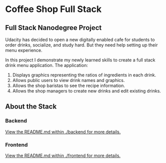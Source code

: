 # Coffee Shop Full Stack

## Full Stack Nanodegree Project

Udacity has decided to open a new digitally enabled cafe for students to order drinks, socialize, and study hard. But they need help setting up their menu experience.

In this project I demonstrate my newly learned skills to create a full stack drink menu application. The application:

1) Displays graphics representing the ratios of ingredients in each drink.
2) Allows public users to view drink names and graphics.
3) Allows the shop baristas to see the recipe information.
4) Allows the shop managers to create new drinks and edit existing drinks.


## About the Stack

### Backend

[View the README.md within ./backend for more details.](./backend/README.md)

### Frontend

[View the README.md within ./frontend for more details.](./frontend/README.md)
